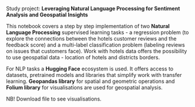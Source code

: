 Study project: **Leveraging Natural Language Processing for Sentiment Analysis and Geospatial Insights**

This notebook covers a step by step implementation of two **Natural Language Processing** supervised learning tasks - a regression problem (to explore the connections between the hotels customer reviews and the feedback score) and a multi-label classification problem (labeling reviews on issues that customers face). Work with hotels data offers the possibility to use geospatial data - location of hotels and districts borders.

For NLP tasks a **Hugging Face** ecosystem is used. It offers access to datasets, pretrained models and libraries that simplify work with transfer learning. **Geopandas library** for spatial and geometric operations and **Folium library** for visualisations are used for geospatial analysis. 

NB! Download file to see visualisations.
